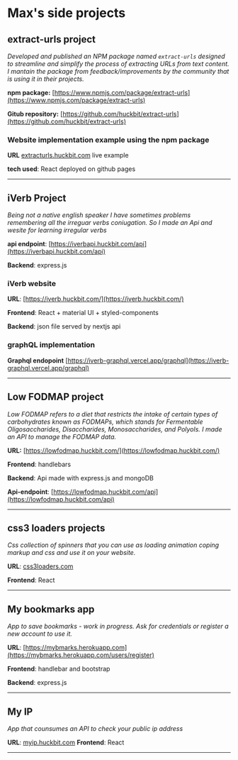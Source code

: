 # Max's side projects

## extract-urls project

_Developed and published an NPM package named `extract-urls` designed to streamline and simplify the process of extracting URLs from text content. I mantain the package from feedback/improvements by the community that is using it in their projects._

**npm package:** [https://www.npmjs.com/package/extract-urls](https://www.npmjs.com/package/extract-urls) 

**Gitub repository:** [https://github.com/huckbit/extract-urls](https://github.com/huckbit/extract-urls)

### Website implementation example using the npm package

**URL** [extracturls.huckbit.com](https://extracturls.huckbit.com/) live example

**tech used**: React deployed on github pages

---
## iVerb Project

_Being not a native english speaker I have sometimes problems remembering all the irreguar verbs coniugation. So I made an Api and wesite for learning irregular verbs_

**api endpoint**: [https://iverbapi.huckbit.com/api](https://iverbapi.huckbit.com/api) 

**Backend**: express.js

### iVerb website 

**URL**: [https://iverb.huckbit.com/](https://iverb.huckbit.com/)

**Frontend**: React + material UI + styled-components

**Backend**: json file served by nextjs api


### graphQL implementation

**Graphql endopoint** [https://iverb-graphql.vercel.app/graphql](https://iverb-graphql.vercel.app/graphql)

---

## Low FODMAP project

_Low FODMAP refers to a diet that restricts the intake of certain types of carbohydrates known as FODMAPs, which stands for Fermentable Oligosaccharides, Disaccharides, Monosaccharides, and Polyols. I made an API to manage the FODMAP data._

**URL:** [https://lowfodmap.huckbit.com/](https://lowfodmap.huckbit.com/)

**Frontend**: handlebars

**Backend**: Api made with express.js and mongoDB

**Api-endpoint**: [https://lowfodmap.huckbit.com/api](https://lowfodmap.huckbit.com/api)

---


## css3 loaders projects

_Css collection of spinners that you can use as loading animation coping markup and css and use it on your website._

**URL**: [css3loaders.com](https://css3loaders.com/)

**Frontend**: React

---

## My bookmarks app

_App to save bookmarks - work in progress. Ask for credentials or register a new account to use it._

**URL**: [https://mybmarks.herokuapp.com](https://mybmarks.herokuapp.com/users/register)

**Frontend**: handlebar and bootstrap

**Backend**: express.js

---

## My IP

_App that counsumes an API to check your public ip address_

**URL**: [myip.huckbit.com](https://myip.huckbit.com/)
**Frontend**: React

---
